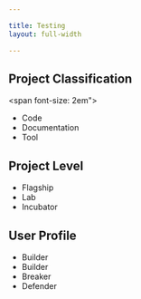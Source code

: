 ```yaml
---

title: Testing 
layout: full-width

---
```


## Project Classification
<span font-size: 2em">
- <i class="fas fa-code"></i>Code
- <i class="fas fa-book"></i>Documentation
- <i class="fas fa-tools"></i>Tool
</span>

## Project Level
- <i class="fas fa-flag"></i>Flagship
- <i class="fas fa-flask"></i>Lab
- <i class="fas fa-lightbulb"></i>Incubator

## User Profile
- <i class="fas fa-pray"></i>Builder
- <i class="fas fa-toolbox"></i>Builder
- <i class="fas fa-hammer"></i>Breaker
- <i class="fas fa-shield-alt"></i>Defender


   
